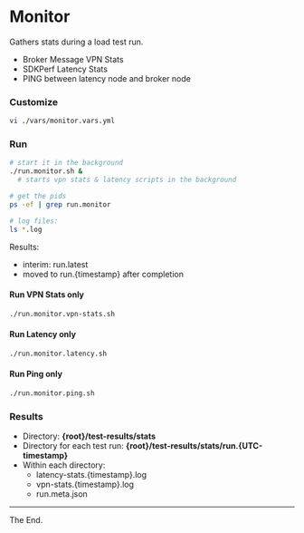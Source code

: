 # Monitor

Gathers stats during a load test run.

 * Broker Message VPN Stats
 * SDKPerf Latency Stats
 * PING between latency node and broker node

### Customize

````bash
vi ./vars/monitor.vars.yml

````

### Run

````bash
# start it in the background
./run.monitor.sh &
  # starts vpn stats & latency scripts in the background

# get the pids
ps -ef | grep run.monitor

# log files:
ls *.log

````
Results:
- interim: run.latest
- moved to run.{timestamp} after completion

#### Run VPN Stats only
````bash
./run.monitor.vpn-stats.sh
````
#### Run Latency only
````bash
./run.monitor.latency.sh
````
#### Run Ping only
````bash
./run.monitor.ping.sh
````

### Results

* Directory: **{root}/test-results/stats**
* Directory for each test run: **{root}/test-results/stats/run.{UTC-timestamp}**
* Within each directory:
  - latency-stats.{timestamp}.log
  - vpn-stats.{timestamp}.log
  - run.meta.json

---
The End.
